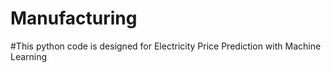 # Manufacturing
#This python code is designed for Electricity Price Prediction with Machine Learning
